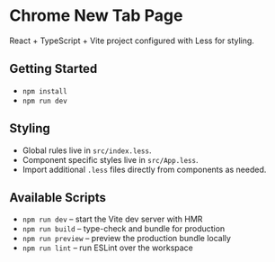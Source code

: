 # Chrome New Tab Page

React + TypeScript + Vite project configured with Less for styling.

## Getting Started

- `npm install`
- `npm run dev`

## Styling

- Global rules live in `src/index.less`.
- Component specific styles live in `src/App.less`.
- Import additional `.less` files directly from components as needed.

## Available Scripts

- `npm run dev` – start the Vite dev server with HMR
- `npm run build` – type-check and bundle for production
- `npm run preview` – preview the production bundle locally
- `npm run lint` – run ESLint over the workspace
